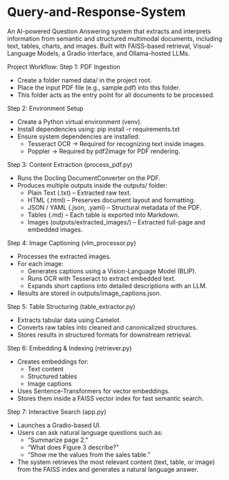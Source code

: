 # Query-and-Response-System
An AI-powered Question Answering system that extracts and interprets information from semantic and structured multimodal documents, including text, tables, charts, and images. Built with FAISS-based retrieval, Visual-Language Models, a Gradio interface, and Ollama-hosted LLMs.

Project Workflow:
Step 1: PDF Ingestion
* Create a folder named data/ in the project root.
* Place the input PDF file (e.g., sample.pdf) into this folder.
* This folder acts as the entry point for all documents to be processed.

Step 2: Environment Setup
* Create a Python virtual environment (venv).
* Install dependencies using: pip install -r requirements.txt
* Ensure system dependencies are installed:
    * Tesseract OCR → Required for recognizing text inside images.
    * Poppler → Required by pdf2image for PDF rendering.

Step 3: Content Extraction (process_pdf.py)
* Runs the Docling DocumentConverter on the PDF.
* Produces multiple outputs inside the outputs/ folder:
    * Plain Text (.txt) – Extracted raw text.
    * HTML (.html) – Preserves document layout and formatting.
    * JSON / YAML (.json, .yaml) – Structural metadata of the PDF.
    * Tables (.md) – Each table is exported into Markdown.
    * Images (outputs/extracted_images/) – Extracted full-page and embedded images.

Step 4: Image Captioning (vlm_processor.py)
* Processes the extracted images.
* For each image:
    * Generates captions using a Vision-Language Model (BLIP).
    * Runs OCR with Tesseract to extract embedded text.
    * Expands short captions into detailed descriptions with an LLM.
* Results are stored in outputs/image_captions.json.

Step 5: Table Structuring (table_extractor.py)
* Extracts tabular data using Camelot.
* Converts raw tables into cleaned and canonicalized structures.
* Stores results in structured formats for downstream retrieval.

Step 6: Embedding & Indexing (retriever.py)
* Creates embeddings for:
    * Text content
    * Structured tables
    * Image captions
* Uses Sentence-Transformers for vector embeddings.
* Stores them inside a FAISS vector index for fast semantic search.

Step 7: Interactive Search (app.py)
* Launches a Gradio-based UI.
* Users can ask natural language questions such as:
    * “Summarize page 2.”
    * “What does Figure 3 describe?”
    * “Show me the values from the sales table.”
* The system retrieves the most relevant content (text, table, or image) from the FAISS index and generates a natural language answer.
